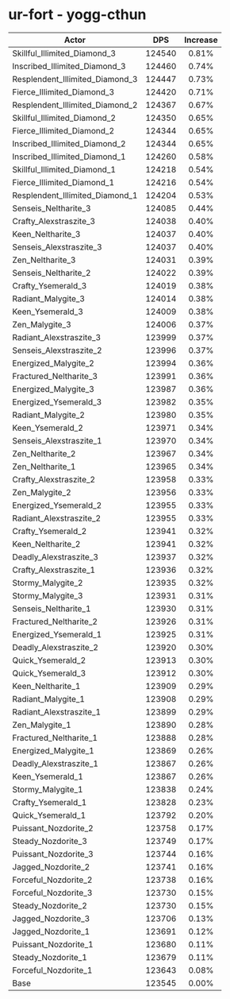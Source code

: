 # ur-fort - yogg-cthun
| Actor | DPS | Increase |
|---|:---:|:---:|
|Skillful_Illimited_Diamond_3|124540|0.81%|
|Inscribed_Illimited_Diamond_3|124460|0.74%|
|Resplendent_Illimited_Diamond_3|124447|0.73%|
|Fierce_Illimited_Diamond_3|124420|0.71%|
|Resplendent_Illimited_Diamond_2|124367|0.67%|
|Skillful_Illimited_Diamond_2|124350|0.65%|
|Fierce_Illimited_Diamond_2|124344|0.65%|
|Inscribed_Illimited_Diamond_2|124344|0.65%|
|Inscribed_Illimited_Diamond_1|124260|0.58%|
|Skillful_Illimited_Diamond_1|124218|0.54%|
|Fierce_Illimited_Diamond_1|124216|0.54%|
|Resplendent_Illimited_Diamond_1|124204|0.53%|
|Senseis_Neltharite_3|124085|0.44%|
|Crafty_Alexstraszite_3|124038|0.40%|
|Keen_Neltharite_3|124037|0.40%|
|Senseis_Alexstraszite_3|124037|0.40%|
|Zen_Neltharite_3|124031|0.39%|
|Senseis_Neltharite_2|124022|0.39%|
|Crafty_Ysemerald_3|124019|0.38%|
|Radiant_Malygite_3|124014|0.38%|
|Keen_Ysemerald_3|124009|0.38%|
|Zen_Malygite_3|124006|0.37%|
|Radiant_Alexstraszite_3|123999|0.37%|
|Senseis_Alexstraszite_2|123996|0.37%|
|Energized_Malygite_2|123994|0.36%|
|Fractured_Neltharite_3|123991|0.36%|
|Energized_Malygite_3|123987|0.36%|
|Energized_Ysemerald_3|123982|0.35%|
|Radiant_Malygite_2|123980|0.35%|
|Keen_Ysemerald_2|123971|0.34%|
|Senseis_Alexstraszite_1|123970|0.34%|
|Zen_Neltharite_2|123967|0.34%|
|Zen_Neltharite_1|123965|0.34%|
|Crafty_Alexstraszite_2|123958|0.33%|
|Zen_Malygite_2|123956|0.33%|
|Energized_Ysemerald_2|123955|0.33%|
|Radiant_Alexstraszite_2|123955|0.33%|
|Crafty_Ysemerald_2|123941|0.32%|
|Keen_Neltharite_2|123941|0.32%|
|Deadly_Alexstraszite_3|123937|0.32%|
|Crafty_Alexstraszite_1|123936|0.32%|
|Stormy_Malygite_2|123935|0.32%|
|Stormy_Malygite_3|123931|0.31%|
|Senseis_Neltharite_1|123930|0.31%|
|Fractured_Neltharite_2|123926|0.31%|
|Energized_Ysemerald_1|123925|0.31%|
|Deadly_Alexstraszite_2|123920|0.30%|
|Quick_Ysemerald_2|123913|0.30%|
|Quick_Ysemerald_3|123912|0.30%|
|Keen_Neltharite_1|123909|0.29%|
|Radiant_Malygite_1|123908|0.29%|
|Radiant_Alexstraszite_1|123899|0.29%|
|Zen_Malygite_1|123890|0.28%|
|Fractured_Neltharite_1|123888|0.28%|
|Energized_Malygite_1|123869|0.26%|
|Deadly_Alexstraszite_1|123867|0.26%|
|Keen_Ysemerald_1|123867|0.26%|
|Stormy_Malygite_1|123838|0.24%|
|Crafty_Ysemerald_1|123828|0.23%|
|Quick_Ysemerald_1|123792|0.20%|
|Puissant_Nozdorite_2|123758|0.17%|
|Steady_Nozdorite_3|123749|0.17%|
|Puissant_Nozdorite_3|123744|0.16%|
|Jagged_Nozdorite_2|123741|0.16%|
|Forceful_Nozdorite_2|123738|0.16%|
|Forceful_Nozdorite_3|123730|0.15%|
|Steady_Nozdorite_2|123730|0.15%|
|Jagged_Nozdorite_3|123706|0.13%|
|Jagged_Nozdorite_1|123691|0.12%|
|Puissant_Nozdorite_1|123680|0.11%|
|Steady_Nozdorite_1|123679|0.11%|
|Forceful_Nozdorite_1|123643|0.08%|
|Base|123545|0.00%|
